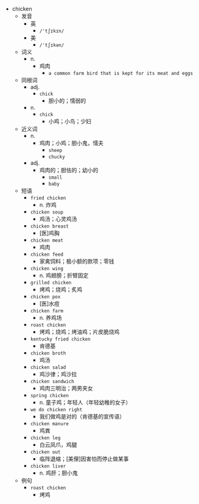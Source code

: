 - chicken
  - 发音
    - 英
      - `/'tʃɪkɪn/`
    - 美
      - `/'tʃɪkən/`
  - 词义
    - n.
      - 鸡肉
        - `a common farm bird that is kept for its meat and eggs`
  - 同根词
    - adj.
      - `chick`
        - 胆小的；懦弱的
    - n.
      - `chick`
        - 小鸡；小鸟；少妇
  - 近义词
    - n.
      - 鸡肉；小鸡；胆小鬼，懦夫
        - `sheep`
        - `chucky`
    - adj.
      - 鸡肉的；胆怯的；幼小的
        - `small`
        - `baby`
  - 短语
    - `fried chicken`
      - n. 炸鸡 
    - `chicken soup`
      - 鸡汤；心灵鸡汤 
    - `chicken breast`
      - [医]鸡胸 
    - `chicken meat`
      - 鸡肉 
    - `chicken feed`
      - 家禽饲料；极小额的款项；零钱 
    - `chicken wing`
      - n. 鸡翅膀；折臂固定 
    - `grilled chicken`
      - 烤鸡；烧鸡；炙鸡 
    - `chicken pox`
      - [医]水痘 
    - `chicken farm`
      - n. 养鸡场 
    - `roast chicken`
      - 烤鸡；烧鸡；烤油鸡；片皮脆烧鸡 
    - `kentucky fried chicken`
      - 肯德基 
    - `chicken broth`
      - 鸡汤 
    - `chicken salad`
      - 鸡沙律；鸡沙拉 
    - `chicken sandwich`
      - 鸡肉三明治；两男夹女 
    - `spring chicken`
      - n. 童子鸡；年轻人（年轻幼稚的女子） 
    - `we do chicken right`
      - 我们做鸡是对的（肯德基的宣传语） 
    - `chicken manure`
      - 鸡粪 
    - `chicken leg`
      - 白云凤爪，鸡腿 
    - `chicken out`
      - 临阵退缩；[美俚]因害怕而停止做某事 
    - `chicken liver`
      - n. 鸡肝；胆小鬼 
  - 例句
    - `roast chicken`
      - 烤鸡


